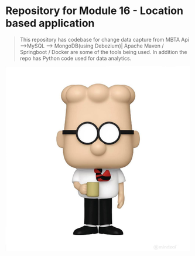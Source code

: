 # Repository for Module 16 - Location based application
> This repository has codebase for change data capture from MBTA Api -->MySQL --> MongoDB(using Debezium)| Apache Maven / Springboot / Docker  are some of the tools being used. In addition the repo has Python code used for data analytics. 

![](dilbert-1.jpg)